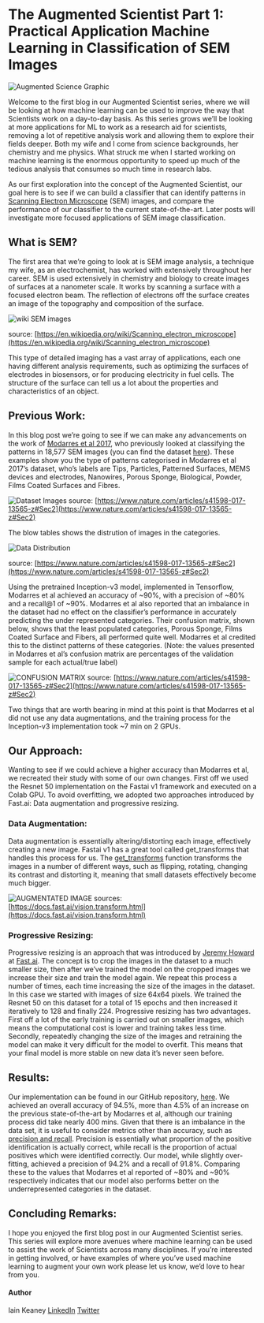 # The Augmented Scientist Part 1: Practical Application Machine Learning in Classification of SEM Images

![Augmented Science Graphic](../images/AugSci.jpg)

Welcome to the first blog in our Augmented Scientist series, where we will be looking at how machine learning can be used to improve the way that Scientists work on a day-to-day basis. As this series grows we’ll be looking at more applications for ML to work as a research aid for scientists, removing a lot of repetitive analysis work and allowing them to explore their fields deeper. Both my wife and I come from science backgrounds, her chemistry and me physics. What struck me when I started working on machine learning is the enormous opportunity to speed up much of the tedious analysis that consumes so much time in research labs.

As our first exploration into the concept of the Augmented Scientist, our goal here is to see if we can build a classifier that can identify patterns in [Scanning Electron Microscope](https://en.wikipedia.org/wiki/Scanning_electron_microscope) (SEM) images, and compare the performance of our classifier to the current state-of-the-art. Later posts will investigate more focused applications of SEM image classification.

## What is SEM?
The first area that we’re going to look at is SEM image analysis, a technique my wife, as an electrochemist, has worked with extensively throughout her career. SEM is used extensively in chemistry and biology to create images of surfaces at a nanometer scale. It works by scanning a surface with a focused electron beam. The reflection of electrons off the surface creates an image of the topography and composition of the surface.

![wiki SEM images](../images/SEM_images_2.PNG "Images for blog 2") 

source: [https://en.wikipedia.org/wiki/Scanning_electron_microscope](https://en.wikipedia.org/wiki/Scanning_electron_microscope)

This type of detailed imaging has a vast array of applications, each one having different analysis requirements, such as optimizing the surfaces of electrodes in biosensors, or for producing electricity in fuel cells. The structure of the surface can tell us a lot about the properties and characteristics of an object.

## Previous Work:
In this blog post we’re going to see if we can make any advancements on the work of [Modarres et al 2017](https://www.nature.com/articles/s41598-017-13565-z#Sec2), who previously looked at classifying the patterns in 18,577 SEM images (you can find the dataset [here](https://b2share.eudat.eu/records/19cc2afd23e34b92b36a1dfd0113a89f)). These examples show you the type of patterns categorised in Modarres et al 2017’s dataset, who’s labels are Tips, Particles, Patterned Surfaces, MEMS devices and electrodes, Nanowires, Porous Sponge, Biological, Powder, Films Coated Surfaces and  Fibres.

![Dataset Images](../images/dataset.PNG) 
source: [https://www.nature.com/articles/s41598-017-13565-z#Sec2](https://www.nature.com/articles/s41598-017-13565-z#Sec2)

The blow tables shows the distrution of images in the categories.

![Data Distribution](../images/SEM_dataset_distribution.PNG) 

source: [https://www.nature.com/articles/s41598-017-13565-z#Sec2](https://www.nature.com/articles/s41598-017-13565-z#Sec2)

Using the pretrained Inception-v3 model, implemented in Tensorflow, Modarres et al achieved an accuracy of ~90%, with a precision of ~80% and a recall@1 of ~90%. Modarres et al also reported that an imbalance in the dataset had no effect on the classifier’s performance in accurately predicting the under represented categories. Their confusion matrix, shown below, shows that the least populated categories, Porous Sponge, Films Coated Surface and Fibers, all performed quite well. Modarres et al credited this to the distinct patterns of these categories. (Note: the values presented in Modarres et al’s confusion matrix are percentages of the validation sample for each actual/true label)

![CONFUSION MATRIX](../images/original_SEM_confusion_matrix.PNG)
source: [https://www.nature.com/articles/s41598-017-13565-z#Sec2](https://www.nature.com/articles/s41598-017-13565-z#Sec2)

Two things that are worth bearing in mind at this point is that Modarres et al did not use any data augmentations, and the training process for the Inception-v3 implementation took ~7 min on 2 GPUs.

## Our Approach:
Wanting to see if we could achieve a higher accuracy than Modarres et al, we recreated their study with some of our own changes. First off we used the Resnet 50 implementation on the Fastai v1 framework and executed on a Colab GPU. To avoid overfitting, we adopted two approaches introduced by Fast.ai: Data augmentation and progressive resizing.

### Data Augmentation:
Data augmentation is essentially altering/distorting each image, effectively creating a new image. Fastai v1 has a great tool called get_transforms that handles this process for us. The [get_transforms](https://docs.fast.ai/vision.transform.html) function transforms the images in a number of different ways, such as flipping, rotating, changing its contrast and distorting it, meaning that small datasets effectively become much bigger.

![AUGMENTATED IMAGE](../images/augmented_image.PNG)
sources: [https://docs.fast.ai/vision.transform.html](https://docs.fast.ai/vision.transform.html)

### Progressive Resizing:
Progressive resizing is an approach that was introduced by [Jeremy Howard](https://twitter.com/jeremyphoward) at [Fast.ai](https://www.fast.ai/). The concept is to crop the images in the dataset to a much smaller size, then after we’ve trained the model on the cropped images we increase their size and train the model again. We repeat this process a number of times, each time increasing the size of the images in the dataset. In this case we started with images of size 64x64 pixels. We trained the Resnet 50 on this dataset for a total of 15 epochs and then increased it iteratively to 128 and finally 224. Progressive resizing has two advantages. First off a lot of the early training is carried out on smaller images, which means the computational cost is lower and training takes less time. Secondly, repeatedly changing the size of the images and retraining the model can make it very difficult for the model to overfit. This means that your final model is more stable on new data it’s never seen before.

## Results:
Our implementation can be found in our GitHub repository, [here](https://github.com/skellig-ai/ikeaney.github.io/blob/master/SEM_Classification_ResNet50.ipynb). We achieved an overall accuracy of 94.5%, more than 4.5% of an increase on the previous state-of-the-art by Modarres et al, although our training process did take nearly 400 mins. Given that there is an imbalance in the data set, it is useful to consider metrics other than accuracy, such as [precision and recall](https://developers.google.com/machine-learning/crash-course/classification/precision-and-recall). Precision is essentially what proportion of the positive identification is actually correct, while recall is the proportion of actual positives which were identified correctly. Our model, while slightly over-fitting, achieved a precision of 94.2% and a recall of 91.8%. Comparing these to the values that Modarres et al reported of ~80% and ~90% respectively indicates that our model also performs better on the underrepresented categories in the dataset.

## Concluding Remarks:
I hope you enjoyed the first blog post in our Augmented Scientist series. This series will explore more avenues where machine learning can be used to assist the work of Scientists across many disciplines. If you’re interested in getting involved, or have examples of where you’ve used machine learning to augment your own work please let us know, we’d love to hear from you.

#### Author
Iain Keaney
[LinkedIn](https://www.linkedin.com/in/iain-keaney-9a668b47/)    [Twitter](https://twitter.com/Iain_Keaney)
